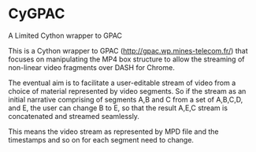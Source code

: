 CyGPAC
====== 

A Limited Cython wrapper to GPAC

This is a Cython wrapper to GPAC (http://gpac.wp.mines-telecom.fr/) that focuses on manipulating the MP4 box structure
to allow the streaming of non-linear video fragments over DASH for Chrome.

The eventual aim is to facilitate a user-editable stream of video from a choice of material represented by video segments.
So if the stream as an initial narrative comprising of segments A,B and C from a set of A,B,C,D, and E, the user can
change B to E, so that the result A,E,C stream is concatenated and streamed seamlessly. 

This means the video stream as represented by MPD file and the timestamps and so on for each segment need to change.
